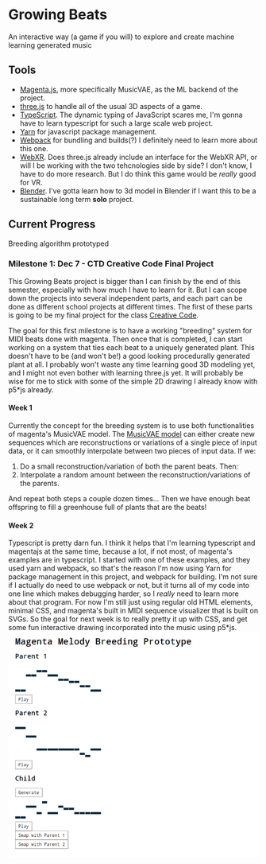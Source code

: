 # Growing Beats
An interactive way (a game if you will) to explore and create machine learning generated music

## Tools
* [Magenta.js](https://github.com/magenta/magenta-js), more specifically MusicVAE, as the ML backend of the project.
* [three.js](https://github.com/mrdoob/three.js) to handle all of the usual 3D aspects of a game.
* [TypeScript](https://github.com/microsoft/TypeScript/). The dynamic typing of JavaScript scares me, I'm gonna have to learn typescript for such a large scale web project.
* [Yarn](https://yarnpkg.com) for javascript package management.
* [Webpack](https://webpack.js.org) for bundling and builds(?) I definitely need to learn more about this one.
* [WebXR](https://github.com/immersive-web/webxr). Does three.js already include an interface for the WebXR API, or will I be working with the two tehcnologies side by side? I don't know, I have to do more research. But I do think this game would be *really* good for VR.
* [Blender](https://github.com/immersive-web/webxr). I've gotta learn how to 3d model in Blender if I want this to be a sustainable long term **solo** project.

## Current Progress
Breeding algorithm prototyped

### Milestone 1: Dec 7 - CTD Creative Code Final Project
This Growing Beats project is bigger than I can finish by the end of this semester, especially with how much I have to learn for it. But I can scope down the projects into several independent parts, and each part can be done as different school projects at different times. The first of these parts is going to be my final project for the class [Creative Code](https://github.com/peterrosenthal/ctd-creative-code).

The goal for this first milestone is to have a working "breeding" system for MIDI beats done with magenta. Then once that is completed, I can start working on a system that ties each beat to a uniquely generated plant. This doesn't have to be (and won't be!) a good looking procedurally generated plant at all. I probably won't waste any time learning good 3D modeling yet, and I might not even bother with learning three.js yet. It will probably be wise for me to stick with some of the simple 2D drawing I already know with p5\*js already.

#### Week 1
Currently the concept for the breeding system is to use both functionalities of magenta's MusicVAE model. The [MusicVAE model](https://magenta.tensorflow.org/music-vae) can either create new sequences which are reconstructions or variations of a single piece of input data, or it can smoothly interpolate between two pieces of input data. If we:
1. Do a small reconstruction/variation of both the parent beats. Then:
2. Interpolate a random amount between the reconstruction/variations of the parents.

And repeat both steps a couple dozen times... Then we have enough beat offspring to fill a greenhouse full of plants that are the beats!

#### Week 2
Typescript is pretty darn fun. I think it helps that I'm learning typescript and magentajs at the same time, because a lot, if not most, of magenta's examples are in typescript. I started with one of these examples, and they used yarn and webpack, so that's the reason I'm now using Yarn for package management in this project, and webpack for building. I'm not sure if I actually do need to use webpack or not, but it turns all of my code into one line which makes debugging harder, so I *really* need to learn more about that program. For now I'm still just using regular old HTML elements, minimal CSS, and magenta's built in MIDI sequence visualizer that is built on SVGs. So the goal for next week is to really pretty it up with CSS, and get some fun interactive drawing incorporated into the music using p5\*js.
![Screenshot of the very first prototype of the game](/res/magenta-prototype-2020-11-23.png)
